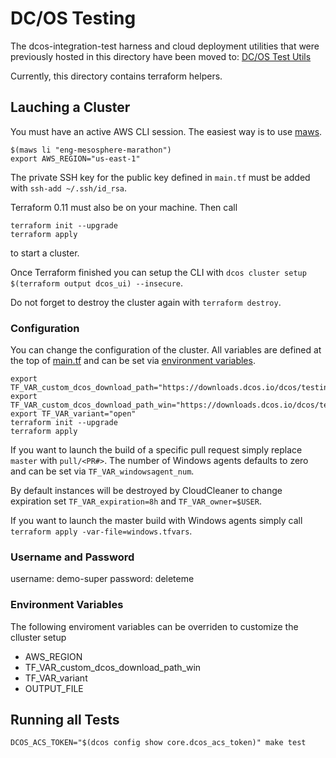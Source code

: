 # DC/OS Testing

The dcos-integration-test harness and cloud deployment utilities that were previously hosted in this directory have been moved to: [DC/OS Test Utils](https://github.com/mesosphere/dcos-test-utils)

Currently, this directory contains terraform helpers.

## Lauching a Cluster

You must have an active AWS CLI session. The easiest way is to use [maws](https://github.com/mesosphere/maws).

```
$(maws li "eng-mesosphere-marathon")
export AWS_REGION="us-east-1"
```

The private SSH key for the public key defined in `main.tf` must be added with `ssh-add ~/.ssh/id_rsa`.

Terraform 0.11 must also be on your machine. Then call

```
terraform init --upgrade
terraform apply
```

to start a cluster.

Once Terraform finished you can setup the CLI with `dcos cluster setup $(terraform output dcos_ui) --insecure`.

Do not forget to destroy the cluster again with `terraform destroy`.

### Configuration

You can change the configuration of the cluster. All variables are defined at the top of [main.tf](main.tf) and can be
set via [environment variables](https://www.terraform.io/docs/configuration-0-11/variables.html#environment-variables).

```
export TF_VAR_custom_dcos_download_path="https://downloads.dcos.io/dcos/testing/master/dcos_generate_config.sh"
export TF_VAR_custom_dcos_download_path_win="https://downloads.dcos.io/dcos/testing/master/windows/dcos_generate_config_win.sh"
export TF_VAR_variant="open"
terraform init --upgrade
terraform apply
```

If you want to launch the build of a specific pull request simply replace `master` with `pull/<PR#>`. The number of
Windows agents defaults to zero and can be set via `TF_VAR_windowsagent_num`.

By default instances will be destroyed by CloudCleaner to change expiration set `TF_VAR_expiration=8h` and `TF_VAR_owner=$USER`.

If you want to launch the master build with Windows agents simply call `terraform apply -var-file=windows.tfvars`.

### Username and Password

username: demo-super
password: deleteme

### Environment Variables

The following enviroment variables can be overriden to customize the clluster setup

* AWS_REGION
* TF_VAR_custom_dcos_download_path_win
* TF_VAR_variant
* OUTPUT_FILE

## Running all Tests

```
DCOS_ACS_TOKEN="$(dcos config show core.dcos_acs_token)" make test
```
